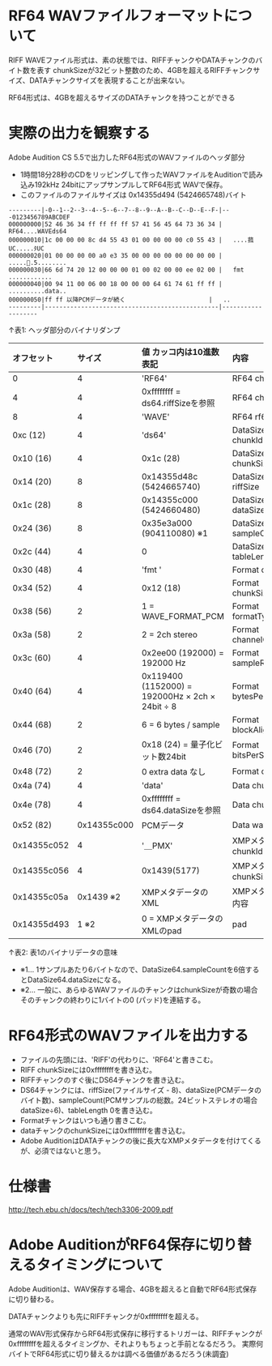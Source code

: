 # RF64 WAVファイルフォーマットについて #

RIFF WAVEファイル形式は、素の状態では、RIFFチャンクやDATAチャンクのバイト数を表す
chunkSizeが32ビット整数のため、4GBを超えるRIFFチャンクサイズ、DATAチャンクサイズを表現することが出来ない。

RF64形式は、4GBを超えるサイズのDATAチャンクを持つことができる

# 実際の出力を観察する #

Adobe Audition CS 5.5で出力したRF64形式のWAVファイルのヘッダ部分

  * 1時間18分28秒のCDをリッピングして作ったWAVファイルをAuditionで読み込み192kHz 24bitにアップサンプルしてRF64形式 WAVで保存。
  * このファイルのファイルサイズは 0x14355d494 (5424665748)バイト

```
---------|-0--1--2--3--4--5--6--7--8--9--A--B--C--D--E--F-|---0123456789ABCDEF
000000000|52 46 36 34 ff ff ff ff 57 41 56 45 64 73 36 34 |   RF64....WAVEds64
000000010|1c 00 00 00 8c d4 55 43 01 00 00 00 00 c0 55 43 |   ....菰UC.....ﾀUC
000000020|01 00 00 00 00 a0 e3 35 00 00 00 00 00 00 00 00 |   ......5........
000000030|66 6d 74 20 12 00 00 00 01 00 02 00 00 ee 02 00 |   fmt ............
000000040|00 94 11 00 06 00 18 00 00 00 64 61 74 61 ff ff |   ..........data..
000000050|ff ff 以降PCMデータが続く                       |   ..              
---------|------------------------------------------------|-------------------
```
↑表1: ヘッダ部分のバイナリダンプ

|オフセット|サイズ|値 カッコ内は10進数表記   | 内容                   |
|:----|:--|:---------------|:---------------------|
|0         |    4 | 'RF64'                   | RF64 chunkId           |
|4         |    4 | 0xffffffff = ds64.riffSizeを参照 | RF64 chunkSize         |
|8         |    4 | 'WAVE'                   | RF64 rf64Type          |
|0xc (12)  |    4 | 'ds64'                   | DataSize64 chunkId     |
|0x10 (16) |    4 | 0x1c (28)                | DataSize64 chunkSize   |
|0x14 (20) |    8 | 0x14355d48c (5424665740) | DataSize64 riffSize    |
|0x1c (28) |    8 | 0x14355c000 (5424660480) | DataSize64 dataSize    |
|0x24 (36) |    8 | 0x35e3a000 (904110080) ※1  | DataSize64 sampleCount |
|0x2c (44) |    4 | 0                        | DataSize64 tableLength |
|0x30 (48) |    4 | 'fmt '                   | Format chunkId         |
|0x34 (52) |    4 | 0x12 (18)                | Format chunkSize       |
|0x38 (56) |    2 | 1 = WAVE\_FORMAT\_PCM      | Format formatType      |
|0x3a (58) |    2 | 2 = 2ch stereo           | Format channelCount    |
|0x3c (60) |    4 | 0x2ee00 (192000) = 192000 Hz      | Format sampleRate      |
|0x40 (64) |    4 | 0x119400 (1152000) = 192000Hz × 2ch × 24bit ÷ 8 | Format bytesPerSecond   |
|0x44 (68) |    2 | 6 = 6 bytes / sample      | Format blockAlignment     |
|0x46 (70) |    2 | 0x18 (24) = 量子化ビット数24bit | Format bitsPerSample     |
|0x48 (72) |    2 | 0  extra data なし        | Format cbSize        |
|0x4a (74) |    4 | 'data'                    | Data chunkId         |
|0x4e (78) |    4 | 0xffffffff = ds64.dataSizeを参照 | Data chunkSize       |
|0x52 (82) |   0x14355c000 | PCMデータ         | Data waveData        |
|0x14355c052 |   4 | '＿PMX'         | XMPメタデータ chunkId     |
|0x14355c056 |   4 | 0x1439(5177)   | XMPメタデータ chunkSize     |
|0x14355c05a |   0x1439 ※2 | XMPメタデータのXML   | XMPメタデータ 内容          |
|0x14355d493 |   1 ※2 | 0 = XMPメタデータのXMLのpad | pad                  |

↑表2: 表1のバイナリデータの意味

  * ※1… 1サンプルあたり6バイトなので、DataSize64.sampleCountを6倍するとDataSize64.dataSizeになる。
  * ※2… 一般に、あらゆるWAVファイルのチャンクはchunkSizeが奇数の場合そのチャンクの終わりに1バイトの0 (パッド)を連結する。

# RF64形式のWAVファイルを出力する #

  * ファイルの先頭には、'RIFF'の代わりに、'RF64'と書きこむ。
  * RIFF chunkSizeには0xffffffffを書き込む。
  * RIFFチャンクのすぐ後にDS64チャンクを書き込む。
  * DS64チャンクには、riffSize(ファイルサイズ - 8)、dataSize(PCMデータのバイト数)、sampleCount(PCMサンプルの総数。24ビットステレオの場合dataSize÷6)、tableLength 0を書き込む。
  * Formatチャンクはいつも通り書きこむ。
  * dataチャンクのchunkSizeには0xffffffffを書き込む。
  * Adobe AuditionはDATAチャンクの後に長大なXMPメタデータを付けてくるが、必須ではないと思う。

# 仕様書 #

http://tech.ebu.ch/docs/tech/tech3306-2009.pdf

# Adobe AuditionがRF64保存に切り替えるタイミングについて #

Adobe Auditionは、WAV保存する場合、4GBを超えると自動でRF64形式保存に切り替わる。

DATAチャンクよりも先にRIFFチャンクが0xffffffffを超える。

通常のWAV形式保存からRF64形式保存に移行するトリガーは、RIFFチャンクが0xffffffffを超えるタイミングか、それよりもちょっと手前となるだろう。
実際何バイトでRF64形式に切り替えるかは調べる価値があるだろう(未調査)
